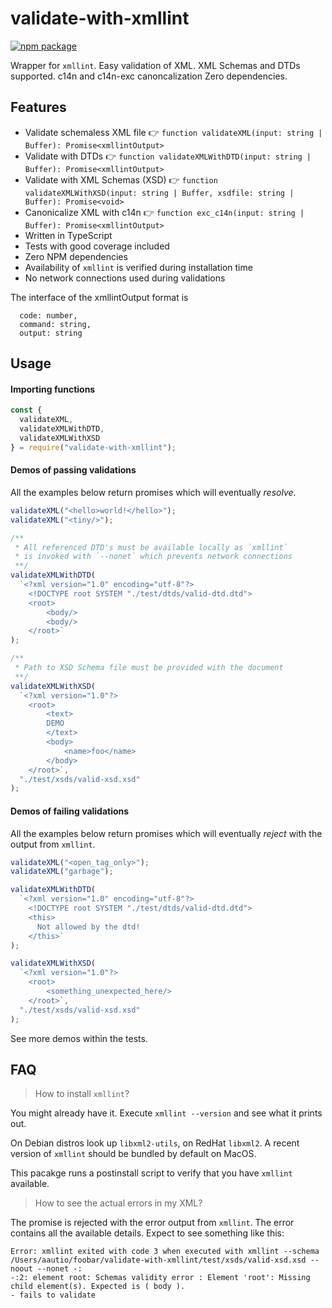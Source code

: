 # validate-with-xmllint

[![npm package][npm-badge]][npm]

Wrapper for `xmllint`. Easy validation of XML. XML Schemas and DTDs supported. c14n and c14n-exc canoncalization Zero dependencies.

## Features

- Validate schemaless XML file 👉 `function validateXML(input: string | Buffer): Promise<xmllintOutput>`
- Validate with DTDs 👉 `function validateXMLWithDTD(input: string | Buffer): Promise<xmllintOutput>`
- Validate with XML Schemas (XSD) 👉 `function validateXMLWithXSD(input: string | Buffer, xsdfile: string | Buffer): Promise<void>`
- Canonicalize XML with c14n 👉 `function exc_c14n(input: string | Buffer): Promise<xmllintOutput>`
- Written in TypeScript
- Tests with good coverage included
- Zero NPM dependencies
- Availability of `xmllint` is verified during installation time
- No network connections used during validations


The interface of the xmllintOutput format is
```
  code: number,
  command: string,
  output: string
```

## Usage

#### Importing functions

```js
const {
  validateXML,
  validateXMLWithDTD,
  validateXMLWithXSD
} = require("validate-with-xmllint");
```

#### Demos of passing validations

All the examples below return promises which will eventually _resolve_.

```js
validateXML("<hello>world!</hello>");
validateXML("<tiny/>");

/**
 * All referenced DTD's must be available locally as `xmllint`
 * is invoked with `--nonet` which prevents network connections
 **/
validateXMLWithDTD(
  `<?xml version="1.0" encoding="utf-8"?>
    <!DOCTYPE root SYSTEM "./test/dtds/valid-dtd.dtd">
    <root>
        <body/>
        <body/>
    </root>`
);

/**
 * Path to XSD Schema file must be provided with the document
 **/
validateXMLWithXSD(
  `<?xml version="1.0"?>
    <root>
        <text>
        DEMO
        </text>
        <body>
            <name>foo</name>
        </body>
    </root>`,
  "./test/xsds/valid-xsd.xsd"
);
```

#### Demos of failing validations

All the examples below return promises which will eventually _reject_ with the output from `xmllint`.

```js
validateXML("<open_tag_only>");
validateXML("garbage");

validateXMLWithDTD(
  `<?xml version="1.0" encoding="utf-8"?>
    <!DOCTYPE root SYSTEM "./test/dtds/valid-dtd.dtd">
    <this>
      Not allowed by the dtd!
    </this>`
);

validateXMLWithXSD(
  `<?xml version="1.0"?>
    <root>
        <something_unexpected_here/>
    </root>`,
  "./test/xsds/valid-xsd.xsd"
);
```

See more demos within the tests.

## FAQ

> How to install `xmllint`?

You might already have it. Execute `xmllint --version` and see what it prints out.

On Debian distros look up `libxml2-utils`, on RedHat `libxml2`. A recent version of `xmllint` should be bundled by default on MacOS.

This pacakge runs a postinstall script to verify that you have `xmllint` available.

> How to see the actual errors in my XML?

The promise is rejected with the error output from `xmllint`. The error contains all the available details. Expect to see something like this:

```
Error: xmllint exited with code 3 when executed with xmllint --schema /Users/aautio/foobar/validate-with-xmllint/test/xsds/valid-xsd.xsd --noout --nonet -:
-:2: element root: Schemas validity error : Element 'root': Missing child element(s). Expected is ( body ).
- fails to validate
```

[npm-badge]: https://img.shields.io/npm/v/validate-with-xmllint.svg
[npm]: https://www.npmjs.org/package/validate-with-xmllint
